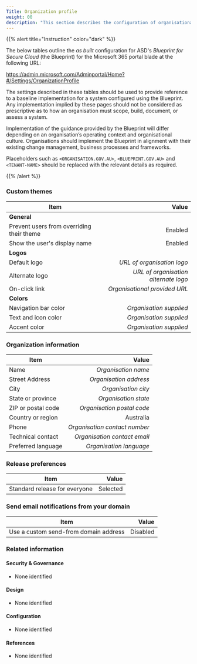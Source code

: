 ```yaml
---
Title: Organization profile
weight: 00
description: "This section describes the configuration of organisational profiles in Microsoft 365 associated with systems built according to the guidance provided by ASD's Blueprint for Secure Cloud."
---
```


{{% alert title="Instruction" color="dark" %}}
 
The below tables outline the *as built* configuration for ASD's *Blueprint for Secure Cloud* (the Blueprint) for the Microsoft 365 portal blade at the following URL:

https://admin.microsoft.com/Adminportal/Home?#/Settings/OrganizationProfile
 
The settings described in these tables should be used to provide reference to a baseline implementation for a system configured using the Blueprint. Any implementation implied by these pages should not be considered as prescriptive as to how an organisation must scope, build, document, or assess a system.

Implementation of the guidance provided by the Blueprint will differ depending on an organisation’s operating context and organisational culture. Organisations should implement the Blueprint in alignment with their existing change management, business processes and frameworks.

Placeholders such as `<ORGANISATION.GOV.AU>`, `<BLUEPRINT.GOV.AU>` and `<TENANT-NAME>` should be replaced with the relevant details as required.
 
{{% /alert %}}

### Custom themes

| Item                                      |                                Value |
| ----------------------------------------- | -----------------------------------: |
| **General**                               |                                      |
| Prevent users from overriding their theme |                              Enabled |
| Show the user's display name              |                              Enabled |
| **Logos**                                 |                                      |
| Default logo                              |           *URL of organisation logo* |
| Alternate logo                            | *URL of organisation alternate logo* |
| On-click link                             |        *Organisational provided URL* |
| **Colors**                                |                                      |
| Navigation bar color                      |              *Organisation supplied* |
| Text and icon color                       |              *Organisation supplied* |
| Accent color                              |              *Organisation supplied* |

### Organization information

| Item               |                         Value |
| ------------------ | ----------------------------: |
| Name               |           *Organisation name* |
| Street Address     |        *Organisation address* |
| City               |           *Organisation city* |
| State or province  |          *Organisation state* |
| ZIP or postal code |    *Organisation postal code* |
| Country or region  |                     Australia |
| Phone              | *Organisation contact number* |
| Technical contact  |  *Organisation contact email* |
| Preferred language |       *Organisation language* |

### Release preferences    

| Item                          |    Value |
| ----------------------------- | -------: |
| Standard release for everyone | Selected |

### Send email notifications from your domain  

| Item                                  |    Value |
| ------------------------------------- | -------: |
| Use a custom send-from domain address | Disabled |

### Related information

#### Security & Governance

* None identified
  
#### Design

* None identified
  
#### Configuration

* None identified

#### References

* None identified